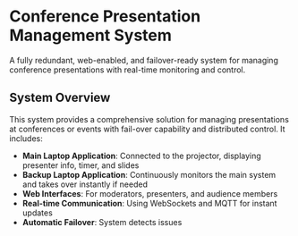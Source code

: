 # Conference Presentation Management System

A fully redundant, web-enabled, and failover-ready system for managing conference presentations with real-time monitoring and control.

## System Overview

This system provides a comprehensive solution for managing presentations at conferences or events with fail-over capability and distributed control. It includes:

- **Main Laptop Application**: Connected to the projector, displaying presenter info, timer, and slides
- **Backup Laptop Application**: Continuously monitors the main system and takes over instantly if needed
- **Web Interfaces**: For moderators, presenters, and audience members
- **Real-time Communication**: Using WebSockets and MQTT for instant updates
- **Automatic Failover**: System detects issues